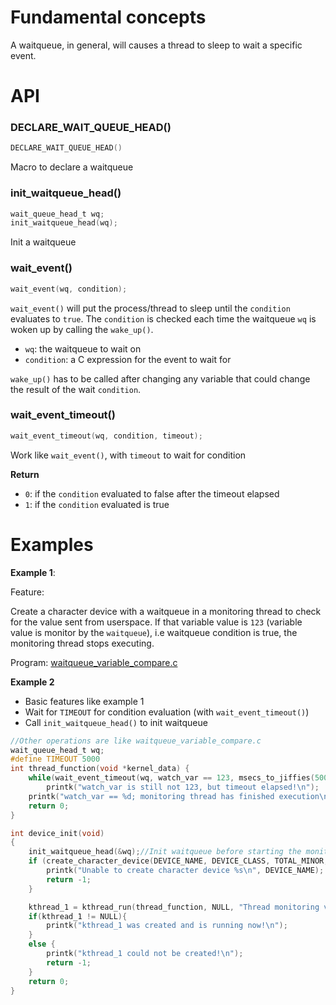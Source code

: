 # Fundamental concepts

A waitqueue, in general, will causes a thread to sleep to wait a specific event.

# API

### DECLARE_WAIT_QUEUE_HEAD()

```c
DECLARE_WAIT_QUEUE_HEAD()
```

Macro to declare a waitqueue

### init_waitqueue_head()

```c
wait_queue_head_t wq;
init_waitqueue_head(wq);
```

Init a waitqueue

### wait_event()

```c
wait_event(wq, condition);
```

``wait_event()`` will put the process/thread to sleep until the ``condition`` evaluates to ``true``. The ``condition`` is checked each time the waitqueue ``wq`` is woken up by calling the ``wake_up()``.

* ``wq``: the waitqueue to wait on
* ``condition``: a C expression for the event to wait for

``wake_up()`` has to be called after changing any variable that could change the result of the wait ``condition``.

### wait_event_timeout()

```c
wait_event_timeout(wq, condition, timeout);
```

Work like ``wait_event()``, with ``timeout`` to wait for condition

**Return**

* ``0``: if the ``condition`` evaluated to false after the timeout elapsed
* ``1``: if the ``condition`` evaluated is true

# Examples

**Example 1**:

Feature:

Create a character device with a waitqueue in a monitoring thread to check for the value sent from userspace. If that variable value is ``123`` (variable value is monitor by the ``waitqueue``), i.e waitqueue condition is true, the monitoring thread stops executing.

Program: [waitqueue_variable_compare.c](waitqueue_variable_compare.c)

**Example 2**

* Basic features like example 1
* Wait for ``TIMEOUT`` for condition evaluation (with ``wait_event_timeout()``)
* Call ``init_waitqueue_head()`` to init waitqueue

```c
//Other operations are like waitqueue_variable_compare.c
wait_queue_head_t wq;
#define TIMEOUT 5000
int thread_function(void *kernel_data) {
	while(wait_event_timeout(wq, watch_var == 123, msecs_to_jiffies(5000)) == 0) 
		printk("watch_var is still not 123, but timeout elapsed!\n");
	printk("watch_var == %d; monitoring thread has finished execution\n", watch_var);
	return 0;
}

int device_init(void)
{
	init_waitqueue_head(&wq);//Init waitqueue before starting the monitoring thread
	if (create_character_device(DEVICE_NAME, DEVICE_CLASS, TOTAL_MINOR, BASE_MINOR, &dev_info, &fops)){
		printk("Unable to create character device %s\n", DEVICE_NAME);
		return -1;
	}

	kthread_1 = kthread_run(thread_function, NULL, "Thread monitoring variable sent from userspace");
	if(kthread_1 != NULL){
		printk("kthread_1 was created and is running now!\n");
	}
	else {
		printk("kthread_1 could not be created!\n");
		return -1;
	}
	return 0;
}
```
